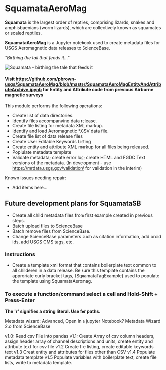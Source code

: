 # SquamataAeroMag

**Squamata** is the largest order of reptiles, comprising lizards, snakes and amphisbaenians (worm lizards), which are collectively known as squamates or scaled reptiles.

**SquamataAeroMag** is a Jupyter notebook used to create metadata files for USGS Aeromagnetic data releases to ScienceBase.

*"Birthing the tail that feeds it..."* 

![Squamata - birthing the tale that feeds it](https://github.com/pbrown-usgs/SquamataAssemblyAMT/blob/master/SquamataLemniscateOuroboros.png)

#### Visit https://github.com/pbrown-usgs/SquamataAeroMag/blob/master/SquamataAeroMagEntityAndAttributeArchive.ipynb for Entity and Attribute code from previous Airborne magnetic surveys

This module performs the following operations:
- Create list of data directories.
- Identify files accompanying data release.
- Create file listing for metadata XML markup.
- Identify and load Aeromagnetic *.CSV data file.
- Create file list of data release files
- Create User Editable Keywords Listing
- Create entity and attribute XML markup for all files being released.
- Poplulate metadata template
- Validate metadata; create error log; create HTML and FGDC Text versions of the metadata. (In development - use https://mrdata.usgs.gov/validation/ for validation in the interim)

Known issues needing repair:
- Add items here...

## Future development plans for SquamataSB

- Create all child metadata files from first example created in previous steps. 
- Batch upload files to ScienceBase.
- Batch remove files from ScienceBase. 
- Change ScienceBase parameters such as citation information, add orcid ids, add USGS CMS tags, etc. 

### Instructions
- Create a template xml format that contains boilerplate text common to all childeren in a data release.  Be sure this template contains the approriate curly bracket tags, {SquamataTagExample} used to populate the template using SquamataAeromag.

### To execute a function/command select a cell and Hold-Shift + Press-Enter

**The 'r' signifies a string literal. Use for paths.**

Metadata wizard:  Advanced, Open In a jupyter Notebook?
Metadata Wizard 2.o from ScienceBase

v1.0: Read csv File into pandas
v1.1: Create Array of csv column headers, assign header array of channel descriptions and units, create entity and attribute text for csv file
v1.2 Create file listing, create editable keywords text
v1.3 Creat entity and attributes for files other than CSV
v1.4 Populate metadata template
v1.5 Populate variables with boilerplate text, create file lists, write to metadata template.
